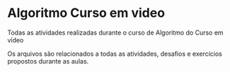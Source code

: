 # Algoritmo Curso em video
 Todas as atividades realizadas durante o curso de Algoritmo do Curso em vídeo

 Os arquivos são relacionados a todas as atividades, desafios e exercícios propostos durante as aulas.